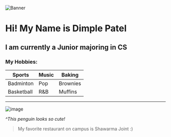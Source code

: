 ![Banner](https://t4.ftcdn.net/jpg/02/83/50/17/360_F_283501723_NR7RwXhzWdNNZ5tjIjdYDK4lcoMFlTJz.jpg)

# Hi! My Name is Dimple Patel

## I am currently a Junior majoring in CS 

### My Hobbies:

| Sports     | Music         | Baking |
| ---------- | ------------- | ------------- |
| Badminton  | Pop  | Brownies |
| Basketball | R&B  | Muffins  |

***

![image](https://us.123rf.com/450wm/nuevoimg/nuevoimg2306/nuevoimg230603697/205797094-cute-penguin-vector-illustration-cute-cartoon-penguin.jpg?ver=6)

*^This penguin looks so cute!*

> My favorite restaurant on campus is Shawarma Joint :)
